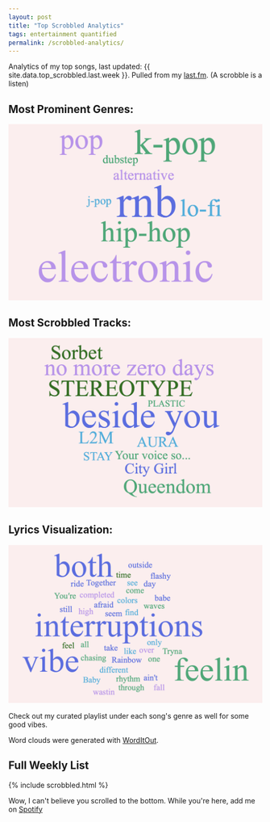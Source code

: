 ```yaml
---
layout: post
title: "Top Scrobbled Analytics"
tags: entertainment quantified
permalink: /scrobbled-analytics/
---
```


Analytics of my top songs, last updated: {{ site.data.top_scrobbled.last.week }}. Pulled from my [last.fm](https://www.last.fm/user/Mattchooachoo). (A scrobble is a listen)

## Most Prominent Genres:

![genreCloud](/assets/images/song_data/genresCloud.png)

## Most Scrobbled Tracks:

![tracksCloud](/assets/images/song_data/tracksCloud.png)

## Lyrics Visualization:

![lyricsCloud](/assets/images/song_data/lyricsCloud.png)

Check out my curated playlist under each song's genre as well for some good vibes.

Word clouds were generated with [WordItOut](https://worditout.com/word-cloud/create).

## Full Weekly List

{% include scrobbled.html %}

Wow, I can't believe you scrolled to the bottom. While you're here, add me on [Spotify](https://open.spotify.com/user/a17r0su593wsblcb84y8n5hxc?si=95e7f1a622544955)
